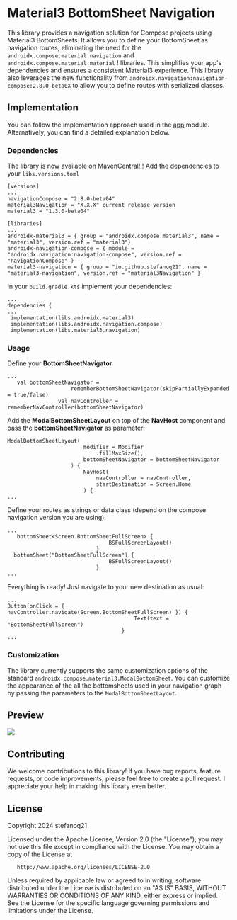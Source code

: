 # Material3 BottomSheet Navigation

This library provides a navigation solution for Compose projects using Material3 BottomSheets. It allows you to define your BottomSheet as navigation routes, eliminating the need for the `androidx.compose.material.navigation` and ` androidx.compose.material:material` !
libraries. This simplifies your app's dependencies and ensures a consistent Material3 experience.
This library also leverages the new functionality from `androidx.navigation:navigation-compose:2.8.0-beta0X` to allow you to define routes with serialized classes.

## Implementation

You can follow the implementation approach used in the  [app](https://github.com/stefanoq21/BottomSheetNavigator3/tree/main/app "app") module. Alternatively, you can find a detailed explanation below.

### Dependencies
The library is now available on MavenCentral!!! 
Add the dependencies to your `libs.versions.toml`
```
[versions]
...
navigationCompose = "2.8.0-beta04"
material3Navigation = "X.X.X" current release version
material3 = "1.3.0-beta04"

[libraries]
...
androidx-material3 = { group = "androidx.compose.material3", name = "material3", version.ref = "material3"}
androidx-navigation-compose = { module = "androidx.navigation:navigation-compose", version.ref = "navigationCompose" }
material3-navigation = { group = "io.github.stefanoq21", name = "material3-navigation", version.ref = "material3Navigation" }

```
In your `build.gradle.kts` implement your dependencies:
```
...
dependencies {
...
 implementation(libs.androidx.material3)
 implementation(libs.androidx.navigation.compose)
 implementation(libs.material3.navigation)
```
### Usage
Define your **BottomSheetNavigator**
```
...
   val bottomSheetNavigator =
                    rememberBottomSheetNavigator(skipPartiallyExpanded = true/false)
                val navController = rememberNavController(bottomSheetNavigator)
```
Add the **ModalBottomSheetLayout** on top of the **NavHost** component and pass the **bottomSheetNavigator** as parameter:
```
ModalBottomSheetLayout(
                        modifier = Modifier
                            .fillMaxSize(),
                        bottomSheetNavigator = bottomSheetNavigator
                    ) {
                        NavHost(
                            navController = navController,
                            startDestination = Screen.Home
                        ) {
...
```
Define your routes as strings or data class (depend on the compose navigation version you are using):
```
...
   bottomSheet<Screen.BottomSheetFullScreen> {
                                BSFullScreenLayout()
                            }
  bottomSheet("BottomSheetFullScreen") {
                                BSFullScreenLayout()
                            }
...
```
Everything is ready! Just navigate to your new destination as usual:
```
...
Button(onClick = { navController.navigate(Screen.BottomSheetFullScreen) }) {
                                        Text(text = "BottomSheetFullScreen")
                                    }
...
```
### Customization

The library currently supports the same customization options of the standard `androidx.compose.material3.ModalBottomSheet`. You can customize the appearance of the all the bottomsheets used in your navigation graph by passing the parameters to the `ModalBottomSheetLayout`.

## Preview
![](https://github.com/stefanoq21/BottomSheetNavigator3/assets/22545898/c971f6cf-bb04-41c1-b3ea-7b72757e09af)


## Contributing

We welcome contributions to this library! If you have bug reports, feature requests, or code improvements, please feel free to create a pull request. I appreciate your help in making this library even better.

## License

   Copyright 2024 stefanoq21

   Licensed under the Apache License, Version 2.0 (the "License");
   you may not use this file except in compliance with the License.
   You may obtain a copy of the License at

       http://www.apache.org/licenses/LICENSE-2.0

   Unless required by applicable law or agreed to in writing, software
   distributed under the License is distributed on an "AS IS" BASIS,
   WITHOUT WARRANTIES OR CONDITIONS OF ANY KIND, either express or implied.
   See the License for the specific language governing permissions and
   limitations under the License.

